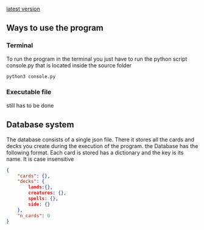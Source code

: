 [latest version](https://github.com/joaodgv/MTGlibrary/releases/latest)

## Ways to use the program

### Terminal
To run the program in the terminal you just have to run the python script console.py that is located inside the source folder

```bash
python3 console.py
```

### Executable file
still has to be done

## Database system
The database consists of a single json file. There it stores all the cards and decks you create during the execution of the program.
the Database has the following format. Each card is stored has a dictionary and the key is its name. It is case insensitive

```JSON
{
	"cards": {},
	"decks": {
		lands:{},
		creatures: {},
		spells: {},
		side: {}
	},
	"n_cards": 0
}
```
